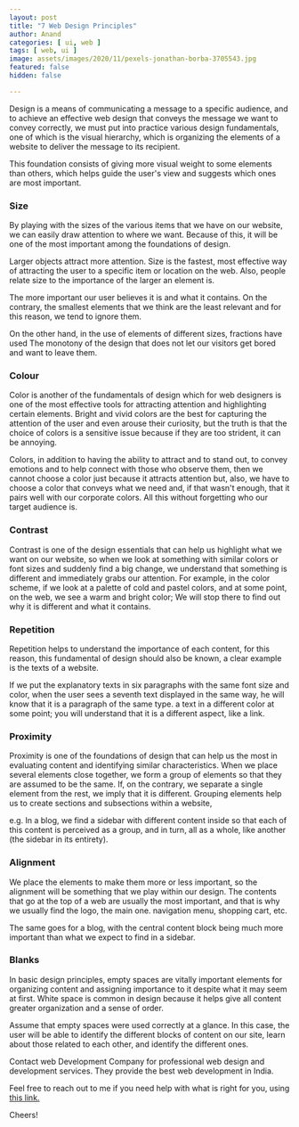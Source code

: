 ```yaml
---
layout: post
title: "7 Web Design Principles"
author: Anand
categories: [ ui, web ]
tags: [ web, ui ]
image: assets/images/2020/11/pexels-jonathan-borba-3705543.jpg
featured: false
hidden: false

---
```



Design is a means of communicating a message to a specific audience, and to achieve an effective web design that conveys the message we want to convey correctly, we must put into practice various design fundamentals, one of which is the visual hierarchy, which is organizing the elements of a website to deliver the message to its recipient.

This foundation consists of giving more visual weight to some elements than others, which helps guide the user's view and suggests which ones are most important.

### Size

By playing with the sizes of the various items that we have on our website, we can easily draw attention to where we want. Because of this, it will be one of the most important among the foundations of design.  

Larger objects attract more attention. Size is the fastest, most effective way of attracting the user to a specific item or location on the web. Also, people relate size to the importance of the larger an element is.  

The more important our user believes it is and what it contains. On the contrary, the smallest elements that we think are the least relevant and for this reason, we tend to ignore them.  

On the other hand, in the use of elements of different sizes, fractions have used The monotony of the design that does not let our visitors get bored and want to leave them.

### Colour

Color is another of the fundamentals of design which for web designers is one of the most effective tools for attracting attention and highlighting certain elements.
Bright and vivid colors are the best for capturing the attention of the user and even arouse their curiosity, but the truth is that the choice of colors is a sensitive issue because if they are too strident, it can be annoying.

Colors, in addition to having the ability to attract and to stand out, to convey emotions and to help connect with those who observe them, then we cannot choose a color just because it attracts attention but, also, we have to choose a color that conveys what we need and, if that wasn't enough, that it pairs well with our corporate colors. All this without forgetting who our target audience is. 

### Contrast

Contrast is one of the design essentials that can help us highlight what we want on our website, so when we look at something with similar colors or font sizes and suddenly find a big change, we understand that something is different and immediately grabs our attention. For example, in the color scheme, if we look at a palette of cold and pastel colors, and at some point, on the web, we see a warm and bright color; We will stop there to find out why it is different and what it contains. 



### Repetition

Repetition helps to understand the importance of each content, for this reason, this fundamental of design should also be known, a clear example is the texts of a website.  

If we put the explanatory texts in six paragraphs with the same font size and color, when the user sees a seventh text displayed in the same way, he will know that it is a paragraph of the same type. a text in a different color at some point; you will understand that it is a different aspect, like a link.

### Proximity

Proximity is one of the foundations of design that can help us the most in evaluating content and identifying similar characteristics. When we place several elements close together, we form a group of elements so that they are assumed to be the same. If, on the contrary, we separate a single element from the rest, we imply that it is different. Grouping elements help us to create sections and subsections within a website, 

e.g. In a blog, we find a sidebar with different content inside so that each of this content is perceived as a group, and in turn, all as a whole, like another (the sidebar in its entirety).

### Alignment

We place the elements to make them more or less important, so the alignment will be something that we play within our design. The contents that go at the top of a web are usually the most important, and that is why we usually find the logo, the main one. navigation menu, shopping cart, etc. 

The same goes for a blog, with the central content block being much more important than what we expect to find in a sidebar. 

### Blanks

In basic design principles, empty spaces are vitally important elements for organizing content and assigning importance to it despite what it may seem at first. White space is common in design because it helps give all content greater organization and a sense of order.

Assume that empty spaces were used correctly at a glance. In this case, the user will be able to identify the different blocks of content on our site, learn about those related to each other, and identify the different ones.

Contact web Development Company for professional web design and development services. They provide the best web development in India.




Feel free to reach out to me if you need help with what is right for you, using <a href="https://www.calendly.com/ahyconsulting/book" target="\_blank">this link.</a>

Cheers!





